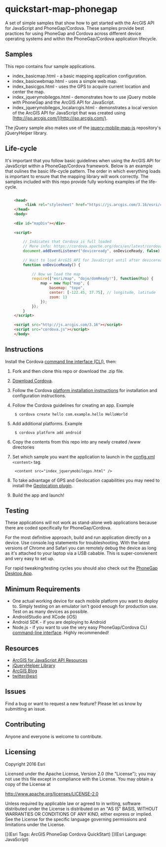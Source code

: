# quickstart-map-phonegap

A set of simple samples that show how to get started with the ArcGIS API for JavaScript and PhoneGap/Cordova. These samples provide best practices for using PhoneGap and Cordova across different device operating systems and within the PhoneGap/Cordova application lifecycle.

## Samples
This repo contains four sample applications.  

* index_basicmap.html - a basic mapping application configuration.
* index_basicwebmap.html - uses a simple web map.
* index_basicgps.html - uses the GPS to acquire current location and center the map.
* index_jquerymobilegps.html - demonstrates how to use jQuery mobile with PhoneGap and the ArcGIS API for JavaScript. 
* index_jquerymobilegps_localarcgis.html - demonstrates a local version of the ArcGIS API for JavaScript that was created using [http://jso.arcgis.com/](http://jso.arcgis.com/). 

The jQuery sample also makes use of the [jquery-mobile-map-js](https://github.com/Esri/jquery-mobile-map-js) repository's jQueryHelper library.

## Life-cycle

It's important that you follow basic guidelines when using the ArcGIS API for JavaScript within a PhoneGap/Cordova framework. Below is an example that oulines the basic life-cycle pattern. The order in which everything loads is important to ensure that the mapping library will work correctly. The samples included with this repo provide fully working examples of the life-cycle.


```html

	<head>
         <link rel="stylesheet" href="https://js.arcgis.com/3.16/esri/css/esri.css">
	</head>
    <body>
    
    <div id="mapDiv"></div>
    
	<script>
	
		// Indicates that Cordova is full loaded
		// More info: https://cordova.apache.org/docs/en/latest/cordova/events/events.html
    	document.addEventListener("deviceready", onDeviceReady, false);
		
		// Wait to load ArcGIS API for JavaScript until after deviceready event
		function onDeviceReady() {
		
			// Now we load the map
			require(["esri/map", "dojo/domReady!"], function(Map) {
				map = new Map("map", {
            		basemap: "topo",  
            		center: [-122.45, 37.75], // longitude, latitude
            		zoom: 13
        		});
    		});
		}
	</script>
	
	<script src="http://js.arcgis.com/3.16"></script>
	<script src="cordova.js"></script>
    </body>

```

## Instructions


Install the Cordova [command line interface (CLI)](http://cordova.apache.org/docs/en/4.0.0/guide_cli_index.md.html#The%20Command-Line%20Interface), then:

1. Fork and then clone this repo or download the .zip file. 
2. [Download Cordova](http://cordova.apache.org/).
3. Follow the Cordova [platform installation instructions](http://cordova.apache.org/docs/en/4.0.0/guide_platforms_index.md.html#Platform%20Guides) for installation and configuration instructions.
4. Follow the Cordova guidelines for creating an app. Example

		$ cordova create hello com.example.hello HelloWorld

5. Add additional platforms. Example

		$ cordova platform add android

6. Copy the contents from this repo into any newly created /www directories
7. Set which sample you want the application to launch in the [config.xml](http://cordova.apache.org/docs/en/4.0.0/config_ref_index.md.html#The%20config.xml%20File) `<content>` tag.

    	<content src="index_jquerymobilegps.html" />

8. To take advantage of GPS and Geolocation capabilities you may need to install the [Geolocation plugin](https://www.npmjs.com/package/cordova-plugin-geolocation). 
9. Build the app and launch!

## Testing

These applications will not work as stand-alone web applications because there are coded specifically for PhoneGap/Cordova. 

For the most definitive approach, build and run application directly on a device. Use console.log statements for troubleshooting. With the latest versions of Chrome and Safari you can remotely debug the device as long as it's attached to your laptop via a USB cabable. This is super-convienent and very easy to set up.

For rapid tweaking/testing cycles you should also check out the [PhoneGap Desktop App](https://github.com/phonegap/phonegap-app-desktop). 

## Minimum Requirements

* One actual working device for each mobile platform you want to deploy to. Simply testing on an emulator isn't good enough for production use. Test on as many devices as possible.
* AndroidStudio and XCode (iOS)
* Android SDK - if you are deploying to Android
* Node.js - if you want to use the very easy PhoneGap/Cordova CLI [command-line interface](http://cordova.apache.org/docs/en/5.0.0/guide_cli_index.md.html#The%20Command-Line%20Interface). Highly recommended!

## Resources

* [ArcGIS for JavaScript API Resources](https://developers.arcgis.com/javascript/)
* [jQueryHelper Library](https://github.com/Esri/jquery-mobile-map-js)
* [ArcGIS Blog](http://blogs.esri.com/esri/arcgis/)
* [twitter@esri](http://twitter.com/esri)

## Issues

Find a bug or want to request a new feature?  Please let us know by submitting an issue.

## Contributing

Anyone and everyone is welcome to contribute. 

## Licensing
Copyright 2016 Esri

Licensed under the Apache License, Version 2.0 (the "License");
you may not use this file except in compliance with the License.
You may obtain a copy of the License at

   http://www.apache.org/licenses/LICENSE-2.0

Unless required by applicable law or agreed to in writing, software
distributed under the License is distributed on an "AS IS" BASIS,
WITHOUT WARRANTIES OR CONDITIONS OF ANY KIND, either express or implied.
See the License for the specific language governing permissions and
limitations under the License.

[](Esri Tags: ArcGIS PhoneGap Cordova QuickStart)
[](Esri Language: JavaScript)
